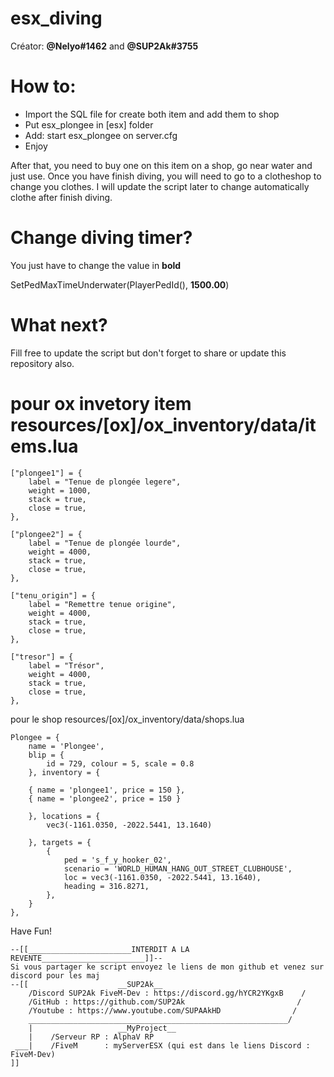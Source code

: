 # esx_diving

Créator: **@Nelyo#1462** and **@SUP2Ak#3755**

# How to:
 - Import the SQL file for create both item and add them to shop
 - Put esx_plongee in [esx] folder
 - Add: start esx_plongee on server.cfg
 - Enjoy

After that, you need to buy one on this item on a shop, go near water and just use.
Once you have finish diving, you will need to go to a clotheshop to change you clothes.
I will update the script later to change automatically clothe after finish diving. 

# Change diving timer?
You just have to change the value in **bold**

SetPedMaxTimeUnderwater(PlayerPedId(), **1500.00**)

# What next?
Fill free to update the script but don't forget to share or update this repository also.

# pour ox invetory item resources/[ox]/ox_inventory/data/items.lua

	["plongee1"] = {
		label = "Tenue de plongée legere",
		weight = 1000,
		stack = true,
		close = true,
	},
    
	["plongee2"] = {
		label = "Tenue de plongée lourde",
		weight = 4000,
		stack = true,
		close = true,
	},
   
	["tenu_origin"] = {
		label = "Remettre tenue origine",
		weight = 4000,
		stack = true,
		close = true,
	},

	["tresor"] = {
		label = "Trésor",
		weight = 4000,
		stack = true,
		close = true,
	},
	
pour le shop resources/[ox]/ox_inventory/data/shops.lua

	Plongee = {
		name = 'Plongee',
		blip = {
			id = 729, colour = 5, scale = 0.8
		}, inventory = {

   		{ name = 'plongee1', price = 150 },
		{ name = 'plongee2', price = 150 }
			
		}, locations = {
			vec3(-1161.0350, -2022.5441, 13.1640)
			
		}, targets = {
			{
                ped = 's_f_y_hooker_02',
                scenario = 'WORLD_HUMAN_HANG_OUT_STREET_CLUBHOUSE',
                loc = vec3(-1161.0350, -2022.5441, 13.1640),
                heading = 316.8271,
            },
		}
	},

Have Fun!

```
--[[_______________________INTERDIT A LA REVENTE_______________________]]--
Si vous partager ke script envoyez le liens de mon github et venez sur discord pour les maj
--[[					__SUP2Ak__                            
    /Discord SUP2Ak FiveM-Dev : https://discord.gg/hYCR2YKgxB    /  
    /GitHub : https://github.com/SUP2Ak	                        /   
    /Youtube : https://www.youtube.com/SUPAAkHD                /
    __________________________________________________________/
    |                   __MyProject__
    |    /Serveur RP : AlphaV RP
 ___|    /FiveM      : myServerESX (qui est dans le liens Discord : FiveM-Dev)					  
]]
```

